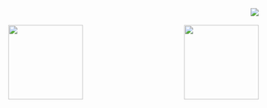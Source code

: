 <img align="right" src="https://github.com/Shing-Ho/Shing-Ho/blob/master/shingho.gif">
<br/><br/>
<img align="left" height="150px" src="https://github-readme-stats.vercel.app/api/top-langs/?username=anuraghazra&layout=compact&theme=dracula">
<img align="right" height="150px" src="https://github-readme-stats.vercel.app/api?username=Shing-Ho&show_icons=true&theme=dracula&count_private=true">
